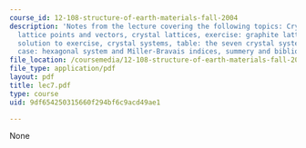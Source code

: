 ```yaml
---
course_id: 12-108-structure-of-earth-materials-fall-2004
description: 'Notes from the lecture covering the following topics: Crystal basis,
  lattice points and vectors, crystal lattices, exercise: graphite lattice mesh ,
  solution to exercise, crystal systems, table: the seven crystal systems, special
  case: hexagonal system and Miller-Bravais indices, summery and bibliography.'
file_location: /coursemedia/12-108-structure-of-earth-materials-fall-2004/9df654250315660f294bf6c9acd49ae1_lec7.pdf
file_type: application/pdf
layout: pdf
title: lec7.pdf
type: course
uid: 9df654250315660f294bf6c9acd49ae1

---
```

None